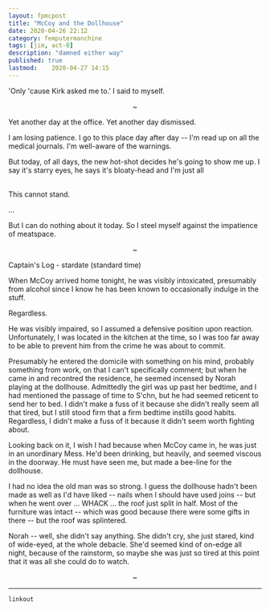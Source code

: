 ```yaml
---
layout: fpmcpost
title: "McCoy and the Dollhouse"
date: 2020-04-26 22:12
category: femputermanchine
tags: [jim, act-0]
description: "damned either way"
published: true
lastmod:	2020-04-27 14:15
---
```

[//]: # ( 4/27/20  -added link up)

'Only 'cause Kirk asked me to.' I said to myself. 

<center>~</center>

Yet another day at the office. Yet another day dismissed. 

I am losing patience. I go to this place day after day -- I'm read up on all the medical journals. I'm well-aware of the warnings. 

But today, of all days, the new hot-shot decides he's going to show me up. I say it's starry eyes, he says it's bloaty-head and I'm just all <br/><br/>

This cannot stand.

...

But I can do nothing about it today. So I steel myself against the impatience of meatspace.

<center>~</center>

Captain's Log - stardate (standard time)

When McCoy arrived home tonight, he was visibly intoxicated, presumably from alcohol since I know he has been known to occasionally indulge in the stuff.

Regardless.

He was visibly impaired, so I assumed a defensive position upon reaction. Unfortunately, I was located in the kitchen at the time, so I was too far away to be able to prevent him from the crime he was about to commit.

Presumably he entered the domicile with something on his mind, probably something from work, on that I can't specifically comment; but when he came in and recontred the residence, he seemed incensed by Norah playing at the dollhouse. Admittedly the girl was up past her bedtime, and I had mentioned the passage of time to S'chn, but he had seemed reticent to send her to bed. I didn't make a fuss of it because she didn't really seem all that tired, but I still stood firm that a firm bedtime instills good habits. Regardless, I didn't make a fuss of it because it didn't seem worth fighting about.

Looking back on it, I wish I had because when McCoy came in, he was just in an unordinary Mess. He'd been drinking, but heavily, and seemed viscous in the doorway. He must have seen me, but made a bee-line for the dollhouse.

I had no idea the old man was so strong. I guess the dollhouse hadn't been made as well as I'd have liked -- nails when I should have used joins -- but when he went over ... WHACK ... the roof just split in half. Most of the furniture was intact -- which was good because there were some gifts in there -- but the roof was splintered. 

Norah -- well, she didn't say anything. She didn't cry, she just stared, kind of wide-eyed, at the whole debacle. She'd seemed kind of on-edge all night, because of the rainstorm, so maybe she was just so tired at this point that it was all she could do to watch. 

<center>~</center>

*****

`linkout`


